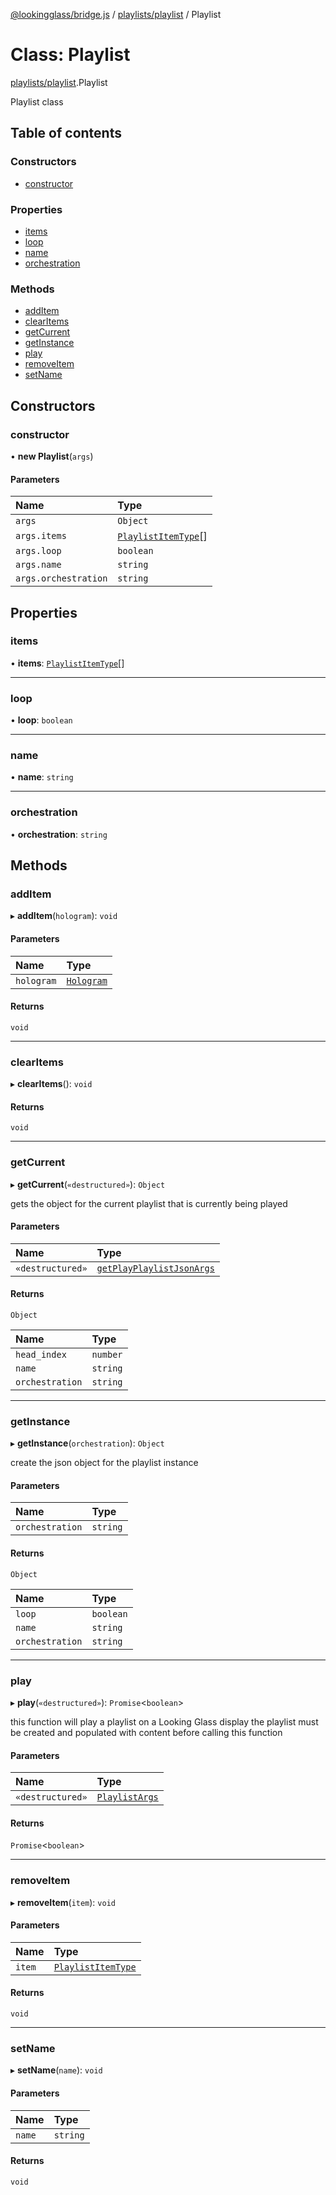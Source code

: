 [@lookingglass/bridge.js](../README.md) / [playlists/playlist](../modules/playlists_playlist.md) / Playlist

# Class: Playlist

[playlists/playlist](../modules/playlists_playlist.md).Playlist

Playlist class

## Table of contents

### Constructors

- [constructor](playlists_playlist.Playlist.md#constructor)

### Properties

- [items](playlists_playlist.Playlist.md#items)
- [loop](playlists_playlist.Playlist.md#loop)
- [name](playlists_playlist.Playlist.md#name)
- [orchestration](playlists_playlist.Playlist.md#orchestration)

### Methods

- [addItem](playlists_playlist.Playlist.md#additem)
- [clearItems](playlists_playlist.Playlist.md#clearitems)
- [getCurrent](playlists_playlist.Playlist.md#getcurrent)
- [getInstance](playlists_playlist.Playlist.md#getinstance)
- [play](playlists_playlist.Playlist.md#play)
- [removeItem](playlists_playlist.Playlist.md#removeitem)
- [setName](playlists_playlist.Playlist.md#setname)

## Constructors

### constructor

• **new Playlist**(`args`)

#### Parameters

| Name | Type |
| :------ | :------ |
| `args` | `Object` |
| `args.items` | [`PlaylistItemType`](../modules/playlists_playlist.md#playlistitemtype)[] |
| `args.loop` | `boolean` |
| `args.name` | `string` |
| `args.orchestration` | `string` |

## Properties

### items

• **items**: [`PlaylistItemType`](../modules/playlists_playlist.md#playlistitemtype)[]

___

### loop

• **loop**: `boolean`

___

### name

• **name**: `string`

___

### orchestration

• **orchestration**: `string`

## Methods

### addItem

▸ **addItem**(`hologram`): `void`

#### Parameters

| Name | Type |
| :------ | :------ |
| `hologram` | [`Hologram`](../modules/components_hologram.md#hologram) |

#### Returns

`void`

___

### clearItems

▸ **clearItems**(): `void`

#### Returns

`void`

___

### getCurrent

▸ **getCurrent**(`«destructured»`): `Object`

gets the object for the current playlist that is currently being played

#### Parameters

| Name | Type |
| :------ | :------ |
| `«destructured»` | [`getPlayPlaylistJsonArgs`](../interfaces/playlists_playlist.getPlayPlaylistJsonArgs.md) |

#### Returns

`Object`

| Name | Type |
| :------ | :------ |
| `head_index` | `number` |
| `name` | `string` |
| `orchestration` | `string` |

___

### getInstance

▸ **getInstance**(`orchestration`): `Object`

create the json object for the playlist instance

#### Parameters

| Name | Type |
| :------ | :------ |
| `orchestration` | `string` |

#### Returns

`Object`

| Name | Type |
| :------ | :------ |
| `loop` | `boolean` |
| `name` | `string` |
| `orchestration` | `string` |

___

### play

▸ **play**(`«destructured»`): `Promise`<`boolean`\>

this function will play a playlist on a Looking Glass display
the playlist must be created and populated with content before calling this function

#### Parameters

| Name | Type |
| :------ | :------ |
| `«destructured»` | [`PlaylistArgs`](../interfaces/playlists_playlist.PlaylistArgs.md) |

#### Returns

`Promise`<`boolean`\>

___

### removeItem

▸ **removeItem**(`item`): `void`

#### Parameters

| Name | Type |
| :------ | :------ |
| `item` | [`PlaylistItemType`](../modules/playlists_playlist.md#playlistitemtype) |

#### Returns

`void`

___

### setName

▸ **setName**(`name`): `void`

#### Parameters

| Name | Type |
| :------ | :------ |
| `name` | `string` |

#### Returns

`void`
